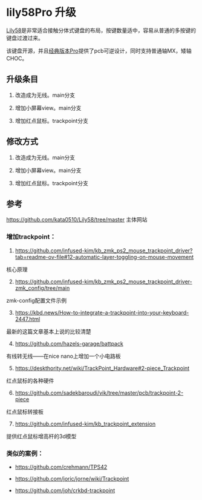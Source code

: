
# lily58Pro 升级

[Lily58](https://github.com/kata0510/Lily58/tree/master)是非常适合接触分体式键盘的布局，按键数量适中，容易从普通的多按键的键盘过渡过来。

该键盘开源，并且[经典版本Pro](https://github.com/kata0510/Lily58/tree/master/Pro/PCB)提供了pcb可逆设计，同时支持普通轴MX，矮轴CHOC。

  
## 升级条目

1. 改造成为无线。main分支

2. 增加小屏幕view。main分支

3. 增加红点鼠标。trackpoint分支


## 修改方式

1. 改造成为无线。main分支

2. 增加小屏幕view。main分支

3. 增加红点鼠标。trackpoint分支

  

## 参考

  https://github.com/kata0510/Lily58/tree/master
  主体网站
  

### 增加trackpoint：

1. https://github.com/infused-kim/kb_zmk_ps2_mouse_trackpoint_driver?tab=readme-ov-file#12-automatic-layer-toggling-on-mouse-movement

核心原理

  

2. https://github.com/infused-kim/kb_zmk_ps2_mouse_trackpoint_driver-zmk_config/tree/main

zmk-config配置文件示例

  

3. https://kbd.news/How-to-integrate-a-trackpoint-into-your-keyboard-2447.html

最新的这篇文章基本上说的比较清楚

  

4. https://github.com/hazels-garage/battpack

有线转无线——在nice nano上增加一个小电路板

  

5. https://deskthority.net/wiki/TrackPoint_Hardware#2-piece_Trackpoint

红点鼠标的各种硬件

  

6. https://github.com/sadekbaroudi/vik/tree/master/pcb/trackpoint-2-piece

红点鼠标转接板

  

7. https://github.com/infused-kim/kb_trackpoint_extension

提供红点鼠标增高杆的3d模型

### 类似的案例：

  

* https://github.com/crehmann/TPS42

* https://github.com/joric/jorne/wiki/Trackpoint

* https://github.com/joh/crkbd-trackpoint